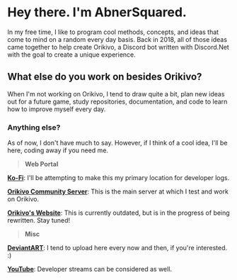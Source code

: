 # **Hey there. I'm AbnerSquared.**
In my free time, I like to program cool methods, concepts, and ideas that come to mind on a random every day basis.
Back in 2018, all of those ideas came together to help create Orikivo, a Discord bot written with Discord.Net with the goal to create a unique experience.

## What else do you work on besides Orikivo?
When I'm not working on Orikivo, I tend to draw quite a bit, plan new ideas out for a future game, study repositories, documentation, and code to learn how to improve myself every day.

### Anything else?
As of now, I don't have much to say. However, if I think of a cool idea, I'll be here, coding away if you need me.

> **Web Portal**

[**Ko-Fi**](https://ko-fi.com/abnersquared): I'll be attempting to make this my primary location for developer logs.

[**Orikivo Community Server**](https://discord.gg/387Axar): This is the main server at which I test and work on Orikivo.

[**Orikivo's Website**](https://abnersquared.github.io/Orikivo.Web/): This is currently outdated, but is in the progress of being rewritten. Stay tuned!

> **Misc**

[**DeviantART**](https://www.deviantart.com/abnersquared): I tend to upload here every now and then, if you're interested. :)

[**YouTube**](https://www.youtube.com/channel/UCwq3lVydP6fICUjHQdLdAhg): Developer streams can be considered as well.
